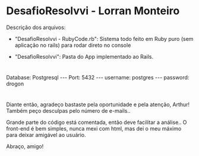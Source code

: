 # DesafioResolvvi - Lorran Monteiro

Descrição dos arquivos:

- "DesafioResolvvi - RubyCode.rb": Sistema todo feito em Ruby puro (sem aplicação no rails) para rodar direto no console

- "DesafioResolvvi": Pasta do App implementado ao Rails.

#

Database: Postgresql --- Port: 5432 --- username: postgres --- password: drogon

#

Diante então, agradeço bastaste pela oportunidade e pela atenção, Arthur! Também peço desculpas pelo número de e-mails..

Grande parte do código está comentada, então deve facilitar a análise.. O front-end é bem simples, nunca mexi com html, mas dei o meu máximo para deixar amigável ao usuário.

Abraço, amigo!

